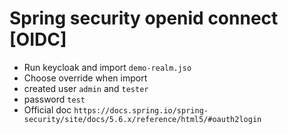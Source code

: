# Spring security openid connect [OIDC]

- Run keycloak and import `demo-realm.jso`
- Choose override when import
- created user `admin` and `tester`
- password `test`
- Official doc `https://docs.spring.io/spring-security/site/docs/5.6.x/reference/html5/#oauth2login`
